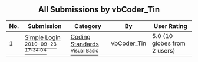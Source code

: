 ﻿<div align="center">

## All Submissions by vbCoder\_Tin

</div>

No.  | Submission | Category | By   | User Rating
---- | ---------- | -------- | ---- | -----------
1 | [Simple Login<br /><sup>2010-09-23 17:34:04</sup>](https://github.com/Planet-Source-Code/vbcoder-tin-simple-login__1-73464) | [Coding Standards<br /><sup>Visual Basic</sup>](../ByCategory/coding-standards__1-43.md) | vbCoder\_Tin | 5.0 (10 globes from 2 users)
